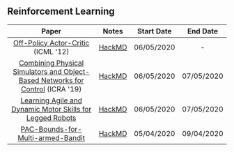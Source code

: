## Reinforcement Learning

| Paper | Notes | Start Date | End Date |
|:-----:|:-----:|:----------:|:--------:|
| [Off-Policy Actor-Critic](https://arxiv.org/abs/1205.4839) (ICML '12) | [HackMD](https://hackmd.io/@FtbpSED3RQWclbmbmkChEA/BkcB-xwvI/edit) | 06/05/2020 |     -    |
| [Combining Physical Simulators and Object-Based Networks for Control](https://arxiv.org/pdf/1904.06580.pdf) (ICRA '19) | [HackMD](https://hackmd.io/@FtbpSED3RQWclbmbmkChEA/Sy6GPG9MB) | 06/05/2020 |  07/05/2020    |
| [Learning Agile and Dynamic Motor Skills for Legged Robots](https://arxiv.org/abs/1901.08652)| [HackMD](https://hackmd.io/@FtbpSED3RQWclbmbmkChEA/ByzYzEhVS) | 06/05/2020 |  07/05/2020  |
| [PAC-Bounds-for-Multi-armed-Bandit](https://link.springer.com/chapter/10.1007/3-540-45435-7_18) | [HackMD](https://hackmd.io/saK7DdqCRnyBfN3HykLhlA) | 05/04/2020 | 09/04/2020 |
